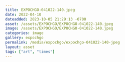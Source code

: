 ```yaml
---
title: EXPOCHGO-041022-140.jpeg
date: 2022-04-10
dateadded: 2023-10-05 21:29:13 -0700
asset: /assets/EXPOCHGO/EXPOCHGO-041022-140.jpeg
image: /assets/EXPOCHGO/EXPOCHGO-041022-140.jpeg
categories: image
gallery: expochgo
permalink: /media/expochgo/expochgo-041022-140-jpeg
layout: asset
tags: ["art", "times"]
--- 
```

